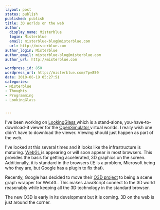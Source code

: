 ```yaml
---
layout: post
status: publish
published: publish
title: 3D Worlds on the web
author:
  display_name: Misterblue
  login: Misterblue
  email: misterblue-blog@misterblue.com
  url: http://misterblue.com
author_login: Misterblue
author_email: misterblue-blog@misterblue.com
author_url: http://misterblue.com

wordpress_id: 850
wordpress_url: http://misterblue.com/?p=850
date: 2010-06-19 05:27:51
categories:
- Misterblue
- Thoughts
- Programming
- LookingGlass


---
```

I've been working on <a title="LookingGlass viewer" href="http://lookingglassviewer.org">LookingGlass </a>which is a stand-alone, you-have-to-download-it viewer for the <a title="OpenSimulator" href="http://opensimulator.org/">OpenSimulator </a>virtual worlds. I really wish one didn't have to download the viewer. Viewing should just happen as part of the web.

I've looked at this several times and it looks like the infrastructure is maturing. <a title="WebGL" href="https://www.khronos.org/webgl/wiki/Main_Page">WebGL </a>is appearing or will soon appear in most browsers. This provides the basis for getting accelerated, 3D graphics on the screen. Additionally, it is standard in the browsers (IE is a problem, Microsoft being who they are, but Google has a plugin to fix that).

Recently, Google has decided to move their <a title="O3D" href="http://code.google.com/p/o3d/">O3D project</a> to being a scene graph wrapper for WebGL. This makes JavaScript connect to the 3D world reasonably while keeping all the 3D technology in the standard browser.

The new O3D is early in its development but it is coming. 3D on the web is just around the corner.

